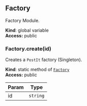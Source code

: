 <a name="Factory"></a>
## Factory
Factory Module.

**Kind**: global variable  
**Access:** public  
<a name="Factory.create"></a>
### Factory.create(id)
Creates a `PostIt` factory (Singleton).

**Kind**: static method of <code>[Factory](#Factory)</code>  
**Access:** public  

| Param | Type |
| --- | --- |
| id | <code>string</code> | 

